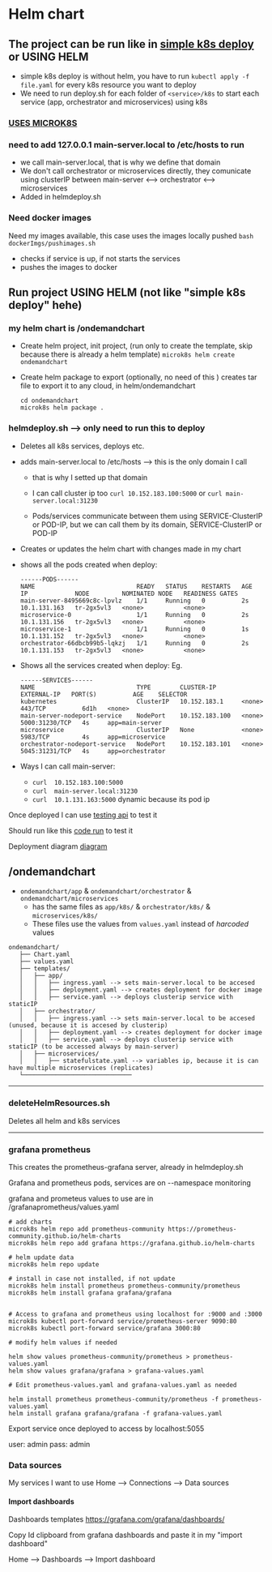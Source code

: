 # Helm chart

##  The project can be run like in [simple k8s deploy](../README.md)  or USING HELM
- simple k8s deploy is without helm, you have to run `kubectl apply -f file.yaml` for every k8s resource you want to deploy 
- We need to run deploy.sh for each folder of `<service>/k8s` to start each service (app, orchestrator and microservices) using k8s

### [USES MICROK8S](../microk8sandversions/README.md) 

### need to add 127.0.0.1 main-server.local to /etc/hosts to run
- we call main-server.local, that is why we define that domain
- We don't call orchestrator or microservices directly, they comunicate using clusterIP between main-server <--> orchestrator <--> microservices
- Added in helmdeploy.sh

### Need docker images
Need my images available, this case uses the images locally pushed
`bash dockerImgs/pushimages.sh `

- checks if service is up, if not starts the services
- pushes the images to docker

## Run project USING HELM (not like "simple k8s deploy" hehe)
### my helm chart is /ondemandchart
- Create helm project, init project, (run only to create the template, skip because there is already a helm template)
`microk8s helm create ondemandchart`

- Create helm package to export (optionally, no need of this )
creates tar file to export it to any cloud, in helm/ondemandchart
   ```
   cd ondemandchart
   microk8s helm package .
   ```

### helmdeploy.sh --> only need to run this to deploy
- Deletes all k8s services, deploys etc.
- adds main-server.local to /etc/hosts --> this is the only domain I call
   - that is why I setted up that domain
   - I can call cluster ip too `curl 10.152.183.100:5000` or `curl main-server.local:31230`

   - Pods/services communicate between them using SERVICE-ClusterIP or POD-IP, but we can call them by its domain, SERVICE-ClusterIP or POD-IP

- Creates or updates the helm chart with changes made in my chart
- shows all the pods created when deploy:
   ```
   ------PODS------
   NAME                            READY   STATUS    RESTARTS   AGE   IP             NODE         NOMINATED NODE   READINESS GATES
   main-server-8495669c8c-lpvlz    1/1     Running   0          2s    10.1.131.163   tr-2gx5vl3   <none>           <none>
   microservice-0                  1/1     Running   0          2s    10.1.131.156   tr-2gx5vl3   <none>           <none>
   microservice-1                  1/1     Running   0          1s    10.1.131.152   tr-2gx5vl3   <none>           <none>
   orchestrator-66dbcb99b5-lqkzj   1/1     Running   0          2s    10.1.131.153   tr-2gx5vl3   <none>           <none>
   ```

- Shows all the services created when deploy:
Eg.
   ```
   ------SERVICES------
   NAME                            TYPE        CLUSTER-IP       EXTERNAL-IP   PORT(S)          AGE    SELECTOR
   kubernetes                      ClusterIP   10.152.183.1     <none>        443/TCP          6d1h   <none>
   main-server-nodeport-service    NodePort    10.152.183.100   <none>        5000:31230/TCP   4s     app=main-server
   microservice                    ClusterIP   None             <none>        5983/TCP         4s     app=microservice
   orchestrator-nodeport-service   NodePort    10.152.183.101   <none>        5045:31231/TCP   4s     app=orchestrator
   ```

- Ways I can call main-server:
   - `curl  10.152.183.100:5000`
   - `curl  main-server.local:31230`
   - `curl  10.1.131.163:5000` dynamic because its pod ip

Once deployed I can use [testing api](../codeHelpers/loginmainserver.py) to test it

Should run like this [code run](../codeHelpers/results/README.md) to test it

Deployment diagram [diagram](../codeHelpers/README.md) 

## /ondemandchart


- `ondemandchart/app` & `ondemandchart/orchestrator` & `ondemandchart/microservices`
     - has the same files as `app/k8s/` & `orchestrator/k8s/` & `microservices/k8s/`
     - These files use the values from `values.yaml` instead of *harcoded* values

```
ondemandchart/
   ├── Chart.yaml
   ├── values.yaml
   ├── templates/
   │   ├── app/
   │   │   ├── ingress.yaml --> sets main-server.local to be accesed
   │   │   ├── deployment.yaml --> creates deployment for docker image
   │   │   ├── service.yaml --> deploys clusterip service with staticIP 
   │   ├── orchestrator/
   │   │   ├── ingress.yaml --> sets main-server.local to be accesed (unused, because it is accesed by clusterip)
   │   │   ├── deployment.yaml --> creates deployment for docker image
   │   │   ├── service.yaml --> deploys clusterip service with staticIP (to be accessed always by main-server)
   │   ├── microservices/ 
   │   │   ├── statefulstate.yaml --> variables ip, because it is can have multiple microservices (replicates)
   └──────────────────────────────
```

-----------------------------

### deleteHelmResources.sh

Deletes all helm and k8s services 

----------------------

### grafana prometheus

This creates the prometheus-grafana server, already in helmdeploy.sh

Grafana and prometheus pods, services are on --namespace monitoring 

grafana and prometeus values to use are in /grafanaprometheus/values.yaml

```
# add charts 
microk8s helm repo add prometheus-community https://prometheus-community.github.io/helm-charts
microk8s helm repo add grafana https://grafana.github.io/helm-charts

# helm update data
microk8s helm repo update

# install in case not installed, if not update 
microk8s helm install prometheus prometheus-community/prometheus
microk8s helm install grafana grafana/grafana


# Access to grafana and prometheus using localhost for :9000 and :3000 
microk8s kubectl port-forward service/prometheus-server 9090:80
microk8s kubectl port-forward service/grafana 3000:80

# modify helm values if needed 

helm show values prometheus-community/prometheus > prometheus-values.yaml
helm show values grafana/grafana > grafana-values.yaml

# Edit prometheus-values.yaml and grafana-values.yaml as needed

helm install prometheus prometheus-community/prometheus -f prometheus-values.yaml
helm install grafana grafana/grafana -f grafana-values.yaml

```

Export service once deployed  to access by localhost:5055


user: admin
pass: admin

### Data sources
My services I want to use 
Home --> Connections --> Data sources

#### Import dashboards
Dashboards templates 
https://grafana.com/grafana/dashboards/ 

Copy Id clipboard from grafana dashboards and paste it in my "import dashboard"

Home --> Dashboards --> Import dashboard




